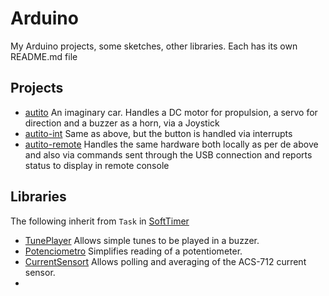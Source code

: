# Arduino

My Arduino projects, some sketches, other libraries.  Each has its own README.md file

## Projects

* [autito](autito) An imaginary car.  Handles a DC motor for propulsion, a servo for direction and a buzzer as a horn, via a Joystick
* [autito-int](autito-int) Same as above, but the button is handled via interrupts
* [autito-remote](autito-remote) Handles the same hardware both locally as per de above and also via commands sent through the USB connection and reports status to display in remote console

## Libraries

The following inherit from `Task` in [SoftTimer](https://github.com/prampec/arduino-softtimer)

* [TunePlayer](libraries/TunePlayer) Allows simple tunes to be played in a buzzer.
* [Potenciometro](libraries/Potenciometro) Simplifies reading of a potentiometer.
* [CurrentSensort](libraries/CurrentSensor) Allows polling and averaging of the ACS-712 current sensor.
* 

